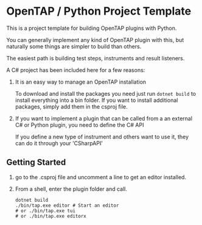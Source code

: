 # OpenTAP / Python Project Template

This is a project template for building OpenTAP plugins with Python.

You can generally implement any kind of OpenTAP plugin with this, but naturally some things are simpler to build than others.

The easiest path is building test steps, instruments and result listeners.

A C# project has been included here for a few reasons:
1. It is an easy way to manage an OpenTAP installation
    
    To download and install the packages you need just run `dotnet build` to install everything into a bin folder. If you want to install additional packages, simply add them in the csproj file.

2. If you want to implement a plugin that can be called from a an external C# or Python plugin, you need to define the C# API
    
    If you define a new type of instrument and others want to use it, they can do it through your 'CSharpAPI'


## Getting Started
1. go to the .csproj file and uncomment a line to get an editor installed.

2. From a shell, enter the plugin folder and call.

      ```shell
      dotnet build
      ./bin/tap.exe editor # Start an editor
      # or ./bin/tap.exe tui
      # or ./bin/tap.exe editorx
      ```

